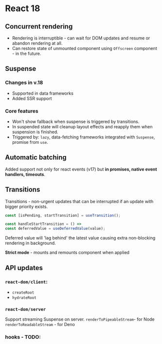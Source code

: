 # React 18

## Concurrent rendering

- Rendering is interruptible - can wait for DOM updates and resume or abandon rendering at all.
- Can restore state of unmounted component using `Offscreen` component - in the future.

## Suspense

### Changes in v.18

- Supported in data frameworks
- Added SSR support

### Core features

- Won't show fallback when suspense is triggered by transitions.
- In suspended state will cleanup layout effects and reapply them when suspension is finished.
- Triggered by: `lazy`, data-fetching frameworks integrated with `Suspense`, promise from `use`.

## Automatic batching

Added support not only for react events (v17) but **in promises, native event handlers, timeouts**.

## Transitions

Transitions - non-urgent updates that can be interrupted if an update with bigger priority exists.

```js
const [isPending, startTransition] = useTransition();

const handleStartTransition = () =>
const deferredValue = useDeferredValue(value);
```

Deferred value will 'lag behind' the latest value causing extra non-blocking rendering in background.

**Strict mode** - mounts and remounts component when applied

## API updates

### `react-dom/client`:

- `createRoot`
- `hydrateRoot`

### `react-dom/server`

Support streaming Suspense on server.
`renderToPipeableStream`- for Node
`renderToReadableStream` - for Deno

### hooks - TODO:
